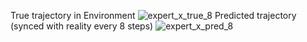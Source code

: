 
True trajectory in Environment
![expert_x_true_8](https://github.com/user-attachments/assets/953cd6b9-0009-49de-b1e2-620d3a1345a7)
Predicted trajectory (synced with reality every 8 steps)
![expert_x_pred_8](https://github.com/user-attachments/assets/333527f2-c53d-41f9-a264-7f73468a9641)


